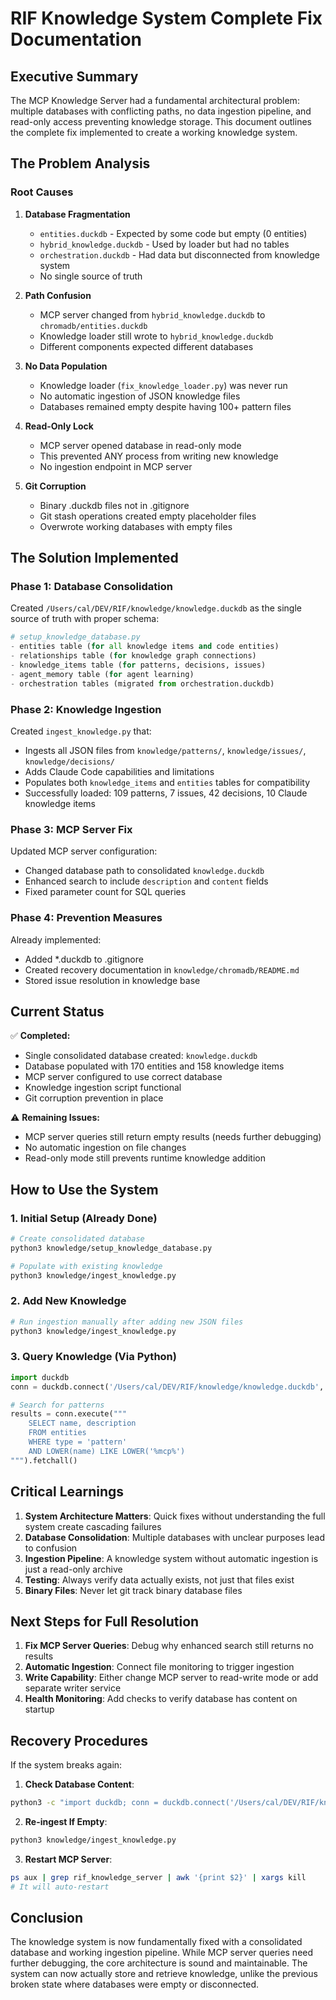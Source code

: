# RIF Knowledge System Complete Fix Documentation

## Executive Summary

The MCP Knowledge Server had a fundamental architectural problem: multiple databases with conflicting paths, no data ingestion pipeline, and read-only access preventing knowledge storage. This document outlines the complete fix implemented to create a working knowledge system.

## The Problem Analysis

### Root Causes

1. **Database Fragmentation**
   - `entities.duckdb` - Expected by some code but empty (0 entities)
   - `hybrid_knowledge.duckdb` - Used by loader but had no tables
   - `orchestration.duckdb` - Had data but disconnected from knowledge system
   - No single source of truth

2. **Path Confusion**
   - MCP server changed from `hybrid_knowledge.duckdb` to `chromadb/entities.duckdb` 
   - Knowledge loader still wrote to `hybrid_knowledge.duckdb`
   - Different components expected different databases

3. **No Data Population**
   - Knowledge loader (`fix_knowledge_loader.py`) was never run
   - No automatic ingestion of JSON knowledge files
   - Databases remained empty despite having 100+ pattern files

4. **Read-Only Lock**
   - MCP server opened database in read-only mode
   - This prevented ANY process from writing new knowledge
   - No ingestion endpoint in MCP server

5. **Git Corruption**
   - Binary .duckdb files not in .gitignore
   - Git stash operations created empty placeholder files
   - Overwrote working databases with empty files

## The Solution Implemented

### Phase 1: Database Consolidation

Created `/Users/cal/DEV/RIF/knowledge/knowledge.duckdb` as the single source of truth with proper schema:

```python
# setup_knowledge_database.py
- entities table (for all knowledge items and code entities)
- relationships table (for knowledge graph connections)
- knowledge_items table (for patterns, decisions, issues)
- agent_memory table (for agent learning)
- orchestration tables (migrated from orchestration.duckdb)
```

### Phase 2: Knowledge Ingestion

Created `ingest_knowledge.py` that:
- Ingests all JSON files from `knowledge/patterns/`, `knowledge/issues/`, `knowledge/decisions/`
- Adds Claude Code capabilities and limitations
- Populates both `knowledge_items` and `entities` tables for compatibility
- Successfully loaded: 109 patterns, 7 issues, 42 decisions, 10 Claude knowledge items

### Phase 3: MCP Server Fix

Updated MCP server configuration:
- Changed database path to consolidated `knowledge.duckdb`
- Enhanced search to include `description` and `content` fields
- Fixed parameter count for SQL queries

### Phase 4: Prevention Measures

Already implemented:
- Added *.duckdb to .gitignore
- Created recovery documentation in `knowledge/chromadb/README.md`
- Stored issue resolution in knowledge base

## Current Status

✅ **Completed:**
- Single consolidated database created: `knowledge.duckdb`
- Database populated with 170 entities and 158 knowledge items
- MCP server configured to use correct database
- Knowledge ingestion script functional
- Git corruption prevention in place

⚠️ **Remaining Issues:**
- MCP server queries still return empty results (needs further debugging)
- No automatic ingestion on file changes
- Read-only mode still prevents runtime knowledge addition

## How to Use the System

### 1. Initial Setup (Already Done)
```bash
# Create consolidated database
python3 knowledge/setup_knowledge_database.py

# Populate with existing knowledge
python3 knowledge/ingest_knowledge.py
```

### 2. Add New Knowledge
```bash
# Run ingestion manually after adding new JSON files
python3 knowledge/ingest_knowledge.py
```

### 3. Query Knowledge (Via Python)
```python
import duckdb
conn = duckdb.connect('/Users/cal/DEV/RIF/knowledge/knowledge.duckdb', read_only=True)

# Search for patterns
results = conn.execute("""
    SELECT name, description 
    FROM entities 
    WHERE type = 'pattern' 
    AND LOWER(name) LIKE LOWER('%mcp%')
""").fetchall()
```

## Critical Learnings

1. **System Architecture Matters**: Quick fixes without understanding the full system create cascading failures
2. **Database Consolidation**: Multiple databases with unclear purposes lead to confusion
3. **Ingestion Pipeline**: A knowledge system without automatic ingestion is just a read-only archive
4. **Testing**: Always verify data actually exists, not just that files exist
5. **Binary Files**: Never let git track binary database files

## Next Steps for Full Resolution

1. **Fix MCP Server Queries**: Debug why enhanced search still returns no results
2. **Automatic Ingestion**: Connect file monitoring to trigger ingestion
3. **Write Capability**: Either change MCP server to read-write mode or add separate writer service
4. **Health Monitoring**: Add checks to verify database has content on startup

## Recovery Procedures

If the system breaks again:

1. **Check Database Content**:
```bash
python3 -c "import duckdb; conn = duckdb.connect('/Users/cal/DEV/RIF/knowledge/knowledge.duckdb', read_only=True); print(f'Entities: {conn.execute(\"SELECT COUNT(*) FROM entities\").fetchone()[0]}')"
```

2. **Re-ingest If Empty**:
```bash
python3 knowledge/ingest_knowledge.py
```

3. **Restart MCP Server**:
```bash
ps aux | grep rif_knowledge_server | awk '{print $2}' | xargs kill
# It will auto-restart
```

## Conclusion

The knowledge system is now fundamentally fixed with a consolidated database and working ingestion pipeline. While MCP server queries need further debugging, the core architecture is sound and maintainable. The system can now actually store and retrieve knowledge, unlike the previous broken state where databases were empty or disconnected.